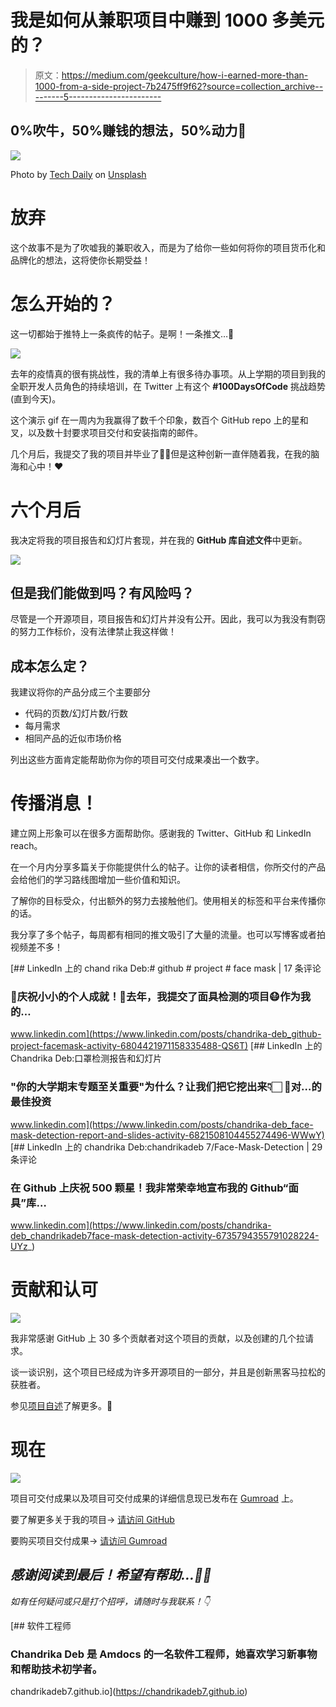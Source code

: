# 我是如何从兼职项目中赚到 1000 多美元的？

> 原文：<https://medium.com/geekculture/how-i-earned-more-than-1000-from-a-side-project-7b2475ff9f62?source=collection_archive---------5----------------------->

## 0%吹牛，50%赚钱的想法，50%动力🚀

![](img/ef44ecd065649443c3a279e25e1dcaab.png)

Photo by [Tech Daily](https://unsplash.com/@techdailyca?utm_source=medium&utm_medium=referral) on [Unsplash](https://unsplash.com?utm_source=medium&utm_medium=referral)

# 放弃

这个故事不是为了吹嘘我的兼职收入，而是为了给你一些如何将你的项目货币化和品牌化的想法，这将使你长期受益！

# 怎么开始的？

这一切都始于推特上一条疯传的帖子。是啊！一条推文…🌈

![](img/ebe7a9d7d90e287e7d211229f6c8556a.png)

去年的疫情真的很有挑战性，我的清单上有很多待办事项。从上学期的项目到我的全职开发人员角色的持续培训，在 Twitter 上有这个 **#100DaysOfCode** 挑战趋势(直到今天)。

这个演示 gif 在一周内为我赢得了数千个印象，数百个 GitHub repo 上的星和叉，以及数十封要求项目交付和安装指南的邮件。

几个月后，我提交了我的项目并毕业了👩‍🎓但是这种创新一直伴随着我，在我的脑海和心中！❤️

# 六个月后

我决定将我的项目报告和幻灯片套现，并在我的 **GitHub 库自述文件**中更新。

![](img/751def12d78bd536b469225b85103e41.png)

## 但是我们能做到吗？有风险吗？

尽管是一个开源项目，项目报告和幻灯片并没有公开。因此，我可以为我没有剽窃的努力工作标价，没有法律禁止我这样做！

## 成本怎么定？

我建议将你的产品分成三个主要部分

*   代码的页数/幻灯片数/行数
*   每月需求
*   相同产品的近似市场价格

列出这些方面肯定能帮助你为你的项目可交付成果凑出一个数字。

# 传播消息！

建立网上形象可以在很多方面帮助你。感谢我的 Twitter、GitHub 和 LinkedIn reach。

在一个月内分享多篇关于你能提供什么的帖子。让你的读者相信，你所交付的产品会给他们的学习路线图增加一些价值和知识。

了解你的目标受众，付出额外的努力去接触他们。使用相关的标签和平台来传播你的话。

我分享了多个帖子，每周都有相同的推文吸引了大量的流量。也可以写博客或者拍视频差不多！

[](https://www.linkedin.com/posts/chandrika-deb_github-project-facemask-activity-6804421971158335488-QS6T) [## LinkedIn 上的 chand rika Deb:# github # project # face mask | 17 条评论

### 🎉庆祝小小的个人成就！🎉去年，我提交了面具检测的项目😷作为我的…

www.linkedin.com](https://www.linkedin.com/posts/chandrika-deb_github-project-facemask-activity-6804421971158335488-QS6T) [](https://www.linkedin.com/posts/chandrika-deb_face-mask-detection-report-and-slides-activity-6821508104455274496-WWwY) [## LinkedIn 上的 Chandrika Deb:口罩检测报告和幻灯片

### "你的大学期末专题至关重要"为什么？让我们把它挖出来👇🏻 📌对…的最佳投资

www.linkedin.com](https://www.linkedin.com/posts/chandrika-deb_face-mask-detection-report-and-slides-activity-6821508104455274496-WWwY) [](https://www.linkedin.com/posts/chandrika-deb_chandrikadeb7face-mask-detection-activity-6735794355791028224-UYz_) [## LinkedIn 上的 chandrika Deb:chandrikadeb 7/Face-Mask-Detection | 29 条评论

### 在 Github 上庆祝 500 颗星！我非常荣幸地宣布我的 Github“面具”库…

www.linkedin.com](https://www.linkedin.com/posts/chandrika-deb_chandrikadeb7face-mask-detection-activity-6735794355791028224-UYz_) 

# 贡献和认可

![](img/98e1f23574b7f1355ca3f5f05d3f5fd2.png)

我非常感谢 GitHub 上 30 多个贡献者对这个项目的贡献，以及创建的几个拉请求。

谈一谈识别，这个项目已经成为许多开源项目的一部分，并且是创新黑客马拉松的获胜者。

参见[项目自述](https://github.com/chandrikadeb7/Face-Mask-Detection)了解更多。🦄

# 现在

![](img/85713db45b810c23f8fbe49b74bd7de1.png)

项目可交付成果以及项目可交付成果的详细信息现已发布在 [Gumroad](https://medium.com/u/4e3295cc7a0b?source=post_page-----7b2475ff9f62--------------------------------) 上。

要了解更多关于我的项目→ [请访问 GitHub](https://github.com/chandrikadeb7/Face-Mask-Detection)

要购买项目交付成果→ [请访问 Gumroad](http://gum.co/getfacemask)

## *感谢阅读到最后！希望有帮助…👩‍💻*

*如有任何疑问或只是打个招呼，请随时与我联系！👇*

[](https://chandrikadeb7.github.io) [## 软件工程师

### Chandrika Deb 是 Amdocs 的一名软件工程师，她喜欢学习新事物和帮助技术初学者。

chandrikadeb7.github.io](https://chandrikadeb7.github.io)